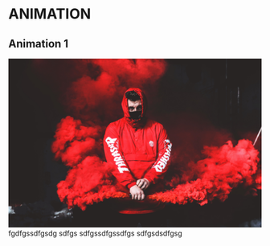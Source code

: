 # ANIMATION
## **Animation 1**
![](animation%201/2.jpg)
fgdfgssdfgsdg
sdfgs
sdfgssdfgssdfgs
sdfgsdsdfgsg
